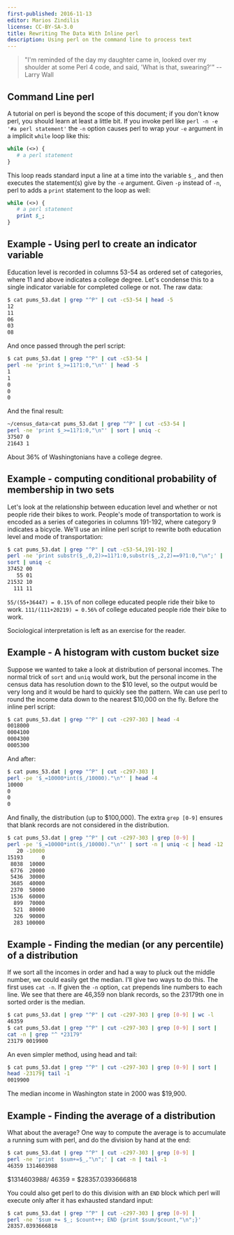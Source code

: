 ```yaml
---
first-published: 2016-11-13
editor: Marios Zindilis
license: CC-BY-SA-3.0
title: Rewriting The Data With Inline perl
description: Using perl on the command line to process text
---
```


> "I'm reminded of the day my daughter came in, looked over my shoulder at some 
> Perl 4 code, and said, 'What is that, swearing?'"
> -- Larry Wall

## Command Line perl ##

A tutorial on perl is beyond the scope of this document; if you don't know 
perl, you should learn at least a little bit. If you invoke perl like 
`perl -n -e '#a perl statement'` the `-n` option causes perl to wrap your `-e` 
argument in a implicit `while` loop like this:

```perl
while (<>) {
   # a perl statement
}
```

This loop reads standard input a line at a time into the variable `$_`, and 
then executes the statement(s) give by the `-e` argument. Given `-p` instead of 
`-n`, perl to adds a `print` statement to the loop as well:

```perl
while (<>) {
   # a perl statement
   print $_;
}
```

## Example - Using perl to create an indicator variable ##

Education level is recorded in columns 53-54 as ordered set of categories, 
where 11 and above indicates a college degree. Let's condense this to a single 
indicator variable for completed college or not. The raw data:

```bash
$ cat pums_53.dat | grep "^P" | cut -c53-54 | head -5
12
11
06
03
08
```

And once passed through the perl script:

```bash
$ cat pums_53.dat | grep "^P" | cut -c53-54 | 
perl -ne 'print $_>=11?1:0,"\n"' | head -5
1
1
0
0
0
```

And the final result:

```bash
~/census_data>cat pums_53.dat | grep "^P" | cut -c53-54 |
perl -ne 'print $_>=11?1:0,"\n"' | sort | uniq -c
37507 0
21643 1
```

About 36% of Washingtonians have a college degree.

## Example - computing conditional probability of membership in two sets ##

Let's look at the relationship between education level and whether or not 
people ride their bikes to work. People's mode of transportation to work is 
encoded as a series of categories in columns 191-192, where category 9 
indicates a bicycle. We'll use an inline perl script to rewrite both education 
level and mode of transportation:

```bash
$ cat pums_53.dat | grep "^P" | cut -c53-54,191-192 | 
perl -ne 'print substr($_,0,2)>=11?1:0,substr($_,2,2)==9?1:0,"\n";' | 
sort | uniq -c 
37452 00
   55 01
21532 10
  111 11
```

`55/(55+36447) = 0.15%` of non college educated people ride their bike to work. 
`111/(111+20219) = 0.56%` of college educated people ride their bike to work.

Sociological interpretation is left as an exercise for the reader.

## Example - A histogram with custom bucket size ##

Suppose we wanted to take a look at distribution of personal incomes. The 
normal trick of `sort` and `uniq` would work, but the personal income in the 
census data has resolution down to the $10 level, so the output would be very 
long and it would be hard to quickly see the pattern. We can use perl to round 
the income data down to the nearest $10,000 on the fly. Before the inline perl 
script:

```bash
$ cat pums_53.dat | grep "^P" | cut -c297-303 | head -4
0018000
0004100
0004300
0005300
```

And after:

```bash
$ cat pums_53.dat | grep "^P" | cut -c297-303 | 
perl -pe '$_=10000*int($_/10000)."\n"' | head -4
10000
0
0
0
```

And finally, the distribution (up to $100,000). The extra `grep [0-9]` ensures 
that blank records are not considered in the distribution.

```bash
$ cat pums_53.dat | grep "^P" | cut -c297-303 | grep [0-9] |
perl -pe '$_=10000*int($_/10000)."\n"' | sort -n | uniq -c | head -12
   20 -10000
15193      0
 8038  10000
 6776  20000
 5436  30000
 3685  40000
 2370  50000
 1536  60000
  899  70000
  521  80000
  326  90000
  283 100000
```

## Example - Finding the median (or any percentile) of a distribution ##

If we sort all the incomes in order and had a way to pluck out the middle 
number, we could easily get the median. I'll give two ways to do this. The 
first uses `cat -n`. If given the `-n` option, `cat` prepends line numbers to 
each line. We see that there are 46,359 non blank records, so the 23179th one 
in sorted order is the median.

```bash
$ cat pums_53.dat | grep "^P" | cut -c297-303 | grep [0-9] | wc -l
46359 
$ cat pums_53.dat | grep "^P" | cut -c297-303 | grep [0-9] | sort | 
cat -n | grep "^ *23179"
23179 0019900
```

An even simpler method, using head and tail:

```bash
$ cat pums_53.dat | grep "^P" | cut -c297-303 | grep [0-9] | sort |
head -23179| tail -1
0019900
```

The median income in Washington state in 2000 was $19,900.

## Example - Finding the average of a distribution ##

What about the average? One way to compute the average is to accumulate a 
running sum with perl, and do the division by hand at the end:

```bash
$ cat pums_53.dat | grep "^P" | cut -c297-303 | grep [0-9] | 
perl -ne 'print  $sum+=$_,"\n";' | cat -n | tail -1
46359 1314603988
```

$1314603988/ 46359 = $28357.0393666818

You could also get perl to do this division with an `END` block which perl will 
execute only after it has exhausted standard input:

```bash
$ cat pums_53.dat | grep "^P" | cut -c297-303 | grep [0-9] | 
perl -ne '$sum += $_; $count++; END {print $sum/$count,"\n";}' 
28357.0393666818
```

